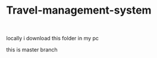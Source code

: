 # Travel-management-system
<br>
<p>locally i download this folder in my pc </p>
<p>this is master branch</p>